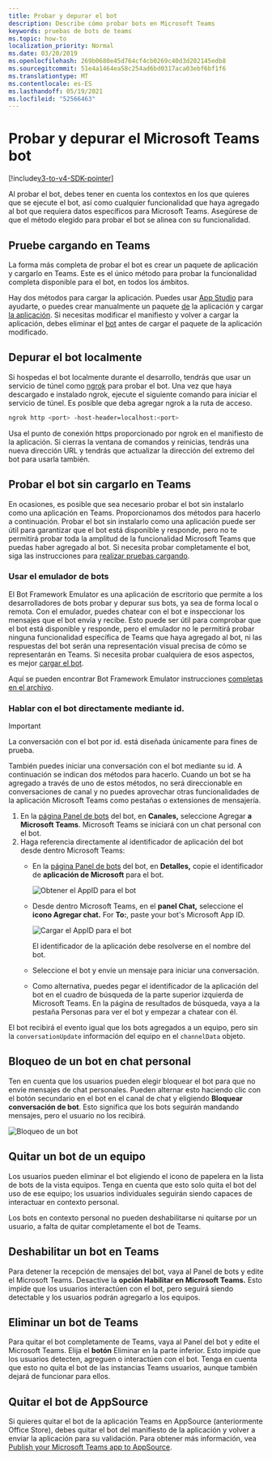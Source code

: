 ```yaml
---
title: Probar y depurar el bot
description: Describe cómo probar bots en Microsoft Teams
keywords: pruebas de bots de teams
ms.topic: how-to
localization_priority: Normal
ms.date: 03/20/2019
ms.openlocfilehash: 269b0680e45d764cf4cb0269c40d3d202145edb8
ms.sourcegitcommit: 51e4a1464ea58c254ad6bd0317aca03ebf6bf1f6
ms.translationtype: MT
ms.contentlocale: es-ES
ms.lasthandoff: 05/19/2021
ms.locfileid: "52566463"
---
```

# <a name="test-and-debug-your-microsoft-teams-bot"></a>Probar y depurar el Microsoft Teams bot

[!include[v3-to-v4-SDK-pointer](~/includes/v3-to-v4-pointer-bots.md)]

Al probar el bot, debes tener en cuenta los contextos en los que quieres que se ejecute el bot, así como cualquier funcionalidad que haya agregado al bot que requiera datos específicos para Microsoft Teams. Asegúrese de que el método elegido para probar el bot se alinea con su funcionalidad.

## <a name="test-by-uploading-to-teams"></a>Pruebe cargando en Teams

La forma más completa de probar el bot es crear un paquete de aplicación y cargarlo en Teams. Este es el único método para probar la funcionalidad completa disponible para el bot, en todos los ámbitos.

Hay dos métodos para cargar la aplicación. Puedes usar [App Studio](~/concepts/build-and-test/app-studio-overview.md) para ayudarte, o puedes crear manualmente un paquete [de](~/concepts/build-and-test/apps-package.md) la aplicación y cargar [la aplicación](~/concepts/deploy-and-publish/apps-upload.md). Si necesitas modificar el manifiesto y volver a cargar la aplicación, debes eliminar el [bot](#deleting-a-bot-from-teams) antes de cargar el paquete de la aplicación modificado.

## <a name="debug-your-bot-locally"></a>Depurar el bot localmente

Si hospedas el bot localmente durante el desarrollo, tendrás que usar un servicio de túnel como [ngrok](https://ngrok.com/) para probar el bot. Una vez que haya descargado e instalado ngrok, ejecute el siguiente comando para iniciar el servicio de túnel. Es posible que deba agregar ngrok a la ruta de acceso.

```bash
ngrok http <port> -host-header=localhost:<port>
```

Usa el punto de conexión https proporcionado por ngrok en el manifiesto de la aplicación. Si cierras la ventana de comandos y reinicias, tendrás una nueva dirección URL y tendrás que actualizar la dirección del extremo del bot para usarla también.

## <a name="testing-your-bot-without-uploading-to-teams"></a>Probar el bot sin cargarlo en Teams

En ocasiones, es posible que sea necesario probar el bot sin instalarlo como una aplicación en Teams. Proporcionamos dos métodos para hacerlo a continuación. Probar el bot sin instalarlo como una aplicación puede ser útil para garantizar que el bot está disponible y responde, pero no te permitirá probar toda la amplitud de la funcionalidad Microsoft Teams que puedas haber agregado al bot. Si necesita probar completamente el bot, siga las instrucciones para [realizar pruebas cargando](#test-by-uploading-to-teams).

### <a name="use-the-bot-emulator"></a>Usar el emulador de bots

El Bot Framework Emulator es una aplicación de escritorio que permite a los desarrolladores de bots probar y depurar sus bots, ya sea de forma local o remota. Con el emulador, puedes chatear con el bot e inspeccionar los mensajes que el bot envía y recibe. Esto puede ser útil para comprobar que el bot está disponible y responde, pero el emulador no le permitirá probar ninguna funcionalidad específica de Teams que haya agregado al bot, ni las respuestas del bot serán una representación visual precisa de cómo se representarán en Teams. Si necesita probar cualquiera de esos aspectos, es mejor [cargar el bot](#test-by-uploading-to-teams).

Aquí se pueden encontrar Bot Framework Emulator instrucciones [completas en el archivo](/azure/bot-service/bot-service-debug-emulator?view=azure-bot-service-4.0&preserve-view=true).

### <a name="talk-to-your-bot-directly-by-id"></a>Hablar con el bot directamente mediante id.

>[!Important]
>La conversación con el bot por id. está diseñada únicamente para fines de prueba.

También puedes iniciar una conversación con el bot mediante su id. A continuación se indican dos métodos para hacerlo. Cuando un bot se ha agregado a través de uno de estos métodos, no será direccionable en conversaciones de canal y no puedes aprovechar otras funcionalidades de la aplicación Microsoft Teams como pestañas o extensiones de mensajería.

1. En la [página Panel de bots](https://dev.botframework.com/bots) del bot, en **Canales,** seleccione Agregar **a Microsoft Teams**. Microsoft Teams se iniciará con un chat personal con el bot.
2. Haga referencia directamente al identificador de aplicación del bot desde dentro Microsoft Teams:
   * En la [página Panel de bots](https://dev.botframework.com/bots) del bot, en **Detalles,** copie el identificador de **aplicación de Microsoft** para el bot.
  
     ![Obtener el AppID para el bot](~/assets/images/bots_appid_botframework.png)
  
   * Desde dentro Microsoft Teams, en el **panel Chat,** seleccione el **icono Agregar chat.** For **To:**, paste your bot's Microsoft App ID.
  
     ![Cargar el AppID para el bot](~/assets/images/bots_uploading.png)

     El identificador de la aplicación debe resolverse en el nombre del bot.

   * Seleccione el bot y envíe un mensaje para iniciar una conversación.
   * Como alternativa, puedes pegar el identificador de la aplicación del bot en el cuadro de búsqueda de la parte superior izquierda de Microsoft Teams. En la página de resultados de búsqueda, vaya a la pestaña Personas para ver el bot y empezar a chatear con él.

El bot recibirá el evento igual que los bots agregados a un equipo, pero sin la `conversationUpdate` información del equipo en el `channelData` objeto.

## <a name="blocking-a-bot-in-personal-chat"></a>Bloqueo de un bot en chat personal

Ten en cuenta que los usuarios pueden elegir bloquear el bot para que no envíe mensajes de chat personales. Pueden alternar esto haciendo clic con el botón secundario en el bot en el canal de chat y eligiendo **Bloquear conversación de bot**. Esto significa que los bots seguirán mandando mensajes, pero el usuario no los recibirá.

![Bloqueo de un bot](~/assets/images/bots/botdisable.png)

## <a name="removing-a-bot-from-a-team"></a>Quitar un bot de un equipo

Los usuarios pueden eliminar el bot eligiendo el icono de papelera en la lista de bots de la vista equipos. Tenga en cuenta que esto solo quita el bot del uso de ese equipo; los usuarios individuales seguirán siendo capaces de interactuar en contexto personal.

Los bots en contexto personal no pueden deshabilitarse ni quitarse por un usuario, a falta de quitar completamente el bot de Teams.

## <a name="disabling-a-bot-in-teams"></a>Deshabilitar un bot en Teams

Para detener la recepción de mensajes del bot, vaya al Panel de bots y edite el Microsoft Teams. Desactive la **opción Habilitar en Microsoft Teams.** Esto impide que los usuarios interactúen con el bot, pero seguirá siendo detectable y los usuarios podrán agregarlo a los equipos.

## <a name="deleting-a-bot-from-teams"></a>Eliminar un bot de Teams

Para quitar el bot completamente de Teams, vaya al Panel del bot y edite el Microsoft Teams. Elija el **botón** Eliminar en la parte inferior. Esto impide que los usuarios detecten, agreguen o interactúen con el bot. Tenga en cuenta que esto no quita el bot de las instancias Teams usuarios, aunque también dejará de funcionar para ellos.

## <a name="removing-your-bot-from-appsource"></a>Quitar el bot de AppSource

Si quieres quitar el bot de la aplicación Teams en AppSource (anteriormente Office Store), debes quitar el bot del manifiesto de la aplicación y volver a enviar la aplicación para su validación. Para obtener más información, vea [Publish your Microsoft Teams app to AppSource](~/concepts/deploy-and-publish/apps-publish.md).
